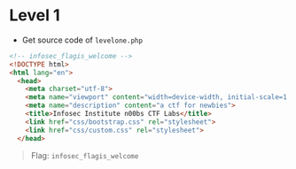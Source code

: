 # Level 1

- Get source code of `levelone.php`

```html
<!-- infosec_flagis_welcome -->
<!DOCTYPE html>
<html lang="en">
  <head>
    <meta charset="utf-8">
    <meta name="viewport" content="width=device-width, initial-scale=1.0">
    <meta name="description" content="a ctf for newbies">
    <title>Infosec Institute n00bs CTF Labs</title>
    <link href="css/bootstrap.css" rel="stylesheet">
    <link href="css/custom.css" rel="stylesheet">
  </head>
```

> Flag: `infosec_flagis_welcome`